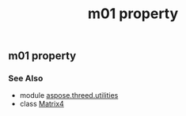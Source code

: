 ﻿---
title: m01 property
second_title: Aspose.3D for Python via .NET API References
description: 
type: docs
weight: 170
url: /python-net/aspose.threed.utilities/matrix4/m01/
is_root: false
---

## m01 property


### See Also
* module [aspose.threed.utilities](../../)
* class [Matrix4](/3d/python-net/aspose.threed.utilities/matrix4)
